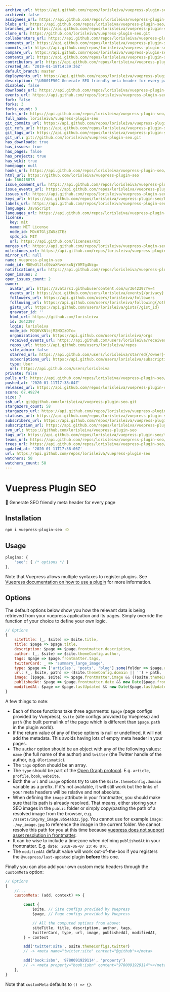 ```yaml
---
archive_url: https://api.github.com/repos/lorisleiva/vuepress-plugin-seo/{archive_format}{/ref}
archived: false
assignees_url: https://api.github.com/repos/lorisleiva/vuepress-plugin-seo/assignees{/user}
blobs_url: https://api.github.com/repos/lorisleiva/vuepress-plugin-seo/git/blobs{/sha}
branches_url: https://api.github.com/repos/lorisleiva/vuepress-plugin-seo/branches{/branch}
clone_url: https://github.com/lorisleiva/vuepress-plugin-seo.git
collaborators_url: https://api.github.com/repos/lorisleiva/vuepress-plugin-seo/collaborators{/collaborator}
comments_url: https://api.github.com/repos/lorisleiva/vuepress-plugin-seo/comments{/number}
commits_url: https://api.github.com/repos/lorisleiva/vuepress-plugin-seo/commits{/sha}
compare_url: https://api.github.com/repos/lorisleiva/vuepress-plugin-seo/compare/{base}...{head}
contents_url: https://api.github.com/repos/lorisleiva/vuepress-plugin-seo/contents/{+path}
contributors_url: https://api.github.com/repos/lorisleiva/vuepress-plugin-seo/contributors
created_at: '2019-01-18T14:39:36Z'
default_branch: master
deployments_url: https://api.github.com/repos/lorisleiva/vuepress-plugin-seo/deployments
description: "\U0001F50C Generate SEO friendly meta header for every page"
disabled: false
downloads_url: https://api.github.com/repos/lorisleiva/vuepress-plugin-seo/downloads
events_url: https://api.github.com/repos/lorisleiva/vuepress-plugin-seo/events
fork: false
forks: 3
forks_count: 3
forks_url: https://api.github.com/repos/lorisleiva/vuepress-plugin-seo/forks
full_name: lorisleiva/vuepress-plugin-seo
git_commits_url: https://api.github.com/repos/lorisleiva/vuepress-plugin-seo/git/commits{/sha}
git_refs_url: https://api.github.com/repos/lorisleiva/vuepress-plugin-seo/git/refs{/sha}
git_tags_url: https://api.github.com/repos/lorisleiva/vuepress-plugin-seo/git/tags{/sha}
git_url: git://github.com/lorisleiva/vuepress-plugin-seo.git
has_downloads: true
has_issues: true
has_pages: false
has_projects: true
has_wiki: true
homepage: null
hooks_url: https://api.github.com/repos/lorisleiva/vuepress-plugin-seo/hooks
html_url: https://github.com/lorisleiva/vuepress-plugin-seo
id: 166418878
issue_comment_url: https://api.github.com/repos/lorisleiva/vuepress-plugin-seo/issues/comments{/number}
issue_events_url: https://api.github.com/repos/lorisleiva/vuepress-plugin-seo/issues/events{/number}
issues_url: https://api.github.com/repos/lorisleiva/vuepress-plugin-seo/issues{/number}
keys_url: https://api.github.com/repos/lorisleiva/vuepress-plugin-seo/keys{/key_id}
labels_url: https://api.github.com/repos/lorisleiva/vuepress-plugin-seo/labels{/name}
language: JavaScript
languages_url: https://api.github.com/repos/lorisleiva/vuepress-plugin-seo/languages
license:
  key: mit
  name: MIT License
  node_id: MDc6TGljZW5zZTEz
  spdx_id: MIT
  url: https://api.github.com/licenses/mit
merges_url: https://api.github.com/repos/lorisleiva/vuepress-plugin-seo/merges
milestones_url: https://api.github.com/repos/lorisleiva/vuepress-plugin-seo/milestones{/number}
mirror_url: null
name: vuepress-plugin-seo
node_id: MDEwOlJlcG9zaXRvcnkxNjY0MTg4Nzg=
notifications_url: https://api.github.com/repos/lorisleiva/vuepress-plugin-seo/notifications{?since,all,participating}
open_issues: 2
open_issues_count: 2
owner:
  avatar_url: https://avatars1.githubusercontent.com/u/3642397?v=4
  events_url: https://api.github.com/users/lorisleiva/events{/privacy}
  followers_url: https://api.github.com/users/lorisleiva/followers
  following_url: https://api.github.com/users/lorisleiva/following{/other_user}
  gists_url: https://api.github.com/users/lorisleiva/gists{/gist_id}
  gravatar_id: ''
  html_url: https://github.com/lorisleiva
  id: 3642397
  login: lorisleiva
  node_id: MDQ6VXNlcjM2NDIzOTc=
  organizations_url: https://api.github.com/users/lorisleiva/orgs
  received_events_url: https://api.github.com/users/lorisleiva/received_events
  repos_url: https://api.github.com/users/lorisleiva/repos
  site_admin: false
  starred_url: https://api.github.com/users/lorisleiva/starred{/owner}{/repo}
  subscriptions_url: https://api.github.com/users/lorisleiva/subscriptions
  type: User
  url: https://api.github.com/users/lorisleiva
private: false
pulls_url: https://api.github.com/repos/lorisleiva/vuepress-plugin-seo/pulls{/number}
pushed_at: '2020-01-11T17:38:04Z'
releases_url: https://api.github.com/repos/lorisleiva/vuepress-plugin-seo/releases{/id}
score: 67.49274
size: 7
ssh_url: git@github.com:lorisleiva/vuepress-plugin-seo.git
stargazers_count: 58
stargazers_url: https://api.github.com/repos/lorisleiva/vuepress-plugin-seo/stargazers
statuses_url: https://api.github.com/repos/lorisleiva/vuepress-plugin-seo/statuses/{sha}
subscribers_url: https://api.github.com/repos/lorisleiva/vuepress-plugin-seo/subscribers
subscription_url: https://api.github.com/repos/lorisleiva/vuepress-plugin-seo/subscription
svn_url: https://github.com/lorisleiva/vuepress-plugin-seo
tags_url: https://api.github.com/repos/lorisleiva/vuepress-plugin-seo/tags
teams_url: https://api.github.com/repos/lorisleiva/vuepress-plugin-seo/teams
trees_url: https://api.github.com/repos/lorisleiva/vuepress-plugin-seo/git/trees{/sha}
updated_at: '2020-01-11T17:38:06Z'
url: https://api.github.com/repos/lorisleiva/vuepress-plugin-seo
watchers: 58
watchers_count: 58
---
```


# Vuepress Plugin SEO
🔌 Generate SEO friendly meta header for every page

## Installation

```bash
npm i vuepress-plugin-seo -D
```

## Usage

```js
plugins: {
    'seo': { /* options */ }
},
```

Note that Vuepress allows multiple syntaxes to register plugins. See [Vuepress documentation on how to use a plugin](https://vuepress.vuejs.org/plugin/using-a-plugin.html) for more information.

## Options

The default options below show you how the relevant data is being retrieved from your vuepress application and its pages. Simply override the function of your choice to define your own logic.

```js
// Options
{
    siteTitle: (_, $site) => $site.title,
    title: $page => $page.title,
    description: $page => $page.frontmatter.description,
    author: (_, $site) => $site.themeConfig.author,
    tags: $page => $page.frontmatter.tags,
    twitterCard: _ => 'summary_large_image',
    type: $page => ['articles', 'posts', 'blog'].some(folder => $page.regularPath.startsWith('/' + folder)) ? 'article' : 'website',
    url: (_, $site, path) => ($site.themeConfig.domain || '') + path,
    image: ($page, $site) => $page.frontmatter.image && (($site.themeConfig.domain || '') + $page.frontmatter.image),
    publishedAt: $page => $page.frontmatter.date && new Date($page.frontmatter.date),
    modifiedAt: $page => $page.lastUpdated && new Date($page.lastUpdated),
}
```

A few things to note:

* Each of those functions take three agurments: `$page` (page configs provided by Vuepress), `$site` (site configs provided by Vuepress) and `path` (the built permalink of the page which is different than `$page.path` in the plugin world).
* If the return value of any of these options is null or undefined, it will not add the metadata. This avoids having lots of empty meta header in your pages.
* The `author` option should be an object with any of the following values: `name` (the full name of the author) and `twitter` (the Twitter handle of the author, e.g. `@lorismatic`).
* The `tags` option should be an array.
* The `type` should be part of the [Open Graph protocol](http://ogp.me/#types). E.g. `article`, `profile`, `book`, `website`.
* Both the `url` and `image` options try to use the `$site.themeConfig.domain` variable as a prefix. If it's not available, it will still work but the links of your meta headers will be relative and not absolute.
* When defining the `image` attribute in your frontmatter, you should make sure that its path is already resolved. That means, either storing your SEO images in the `public` folder or simply copy/pasting the path of a resolved image from the browser, e.g. `/assets/img/my_image.8b54ab32.jpg`. You cannot use for example `image: ./my_image.jpg` to reference the image in the current folder. We cannot resolve this path for you at this time because [vuepress does not support asset resolution in frontmatter](https://github.com/vuejs/vuepress/issues/79).
* It can be wise to include a timezone when defining `publishedAt` in your frontmatter. E.g. `date: 2018-06-07 23:46 UTC`.
* The `modifiedAt` default value will work out-of-the-box if you registers the `@vuepress/last-updated` plugin **before** this one.

Finally you can also add your own custom meta headers through the `customMeta` option:

```js
// Options
{
    //...
    customMeta: (add, context) => {

        const {
            $site, // Site configs provided by Vuepress
            $page, // Page configs provided by Vuepress

            // All the computed options from above:
            siteTitle, title, description, author, tags, 
            twitterCard, type, url, image, publishedAt, modifiedAt,
        } = context

        add('twitter:site', $site.themeConfigs.twitter)
        // -> <meta name="twitter:site" content="@github"></meta>

        add('book:isbn', '9780091929114', 'property')
        // -> <meta property="book:isbn" content="9780091929114"></meta>
    },
}
```

Note that `customMeta` defaults to `() => {}`.